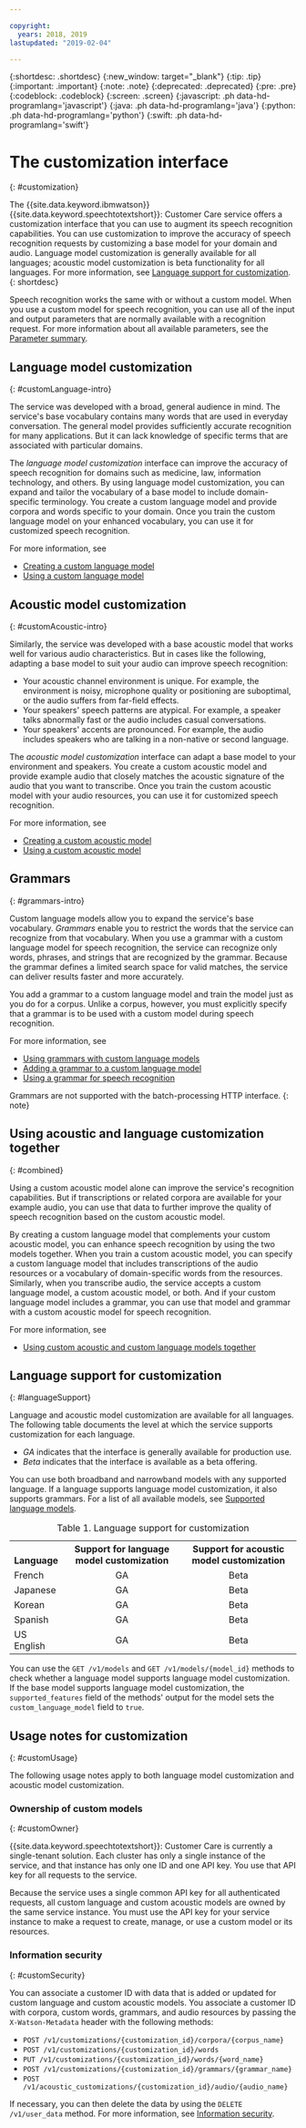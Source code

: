 ```yaml
---

copyright:
  years: 2018, 2019
lastupdated: "2019-02-04"

---
```


{:shortdesc: .shortdesc}
{:new_window: target="_blank"}
{:tip: .tip}
{:important: .important}
{:note: .note}
{:deprecated: .deprecated}
{:pre: .pre}
{:codeblock: .codeblock}
{:screen: .screen}
{:javascript: .ph data-hd-programlang='javascript'}
{:java: .ph data-hd-programlang='java'}
{:python: .ph data-hd-programlang='python'}
{:swift: .ph data-hd-programlang='swift'}

# The customization interface
{: #customization}

The {{site.data.keyword.ibmwatson}} {{site.data.keyword.speechtotextshort}}: Customer Care service offers a customization interface that you can use to augment its speech recognition capabilities. You can use customization to improve the accuracy of speech recognition requests by customizing a base model for your domain and audio. Language model customization is generally available for all languages; acoustic model customization is beta functionality for all languages. For more information, see [Language support for customization](#languageSupport).
{: shortdesc}

Speech recognition works the same with or without a custom model. When you use a custom model for speech recognition, you can use all of the input and output parameters that are normally available with a recognition request. For more information about all available parameters, see the [Parameter summary](/docs/services/speech-to-text-icp/summary.html).

## Language model customization
{: #customLanguage-intro}

The service was developed with a broad, general audience in mind. The service's base vocabulary contains many words that are used in everyday conversation. The general model provides sufficiently accurate recognition for many applications. But it can lack knowledge of specific terms that are associated with particular domains.

The *language model customization* interface can improve the accuracy of speech recognition for domains such as medicine, law, information technology, and others. By using language model customization, you can expand and tailor the vocabulary of a base model to include domain-specific terminology. You create a custom language model and provide corpora and words specific to your domain. Once you train the custom language model on your enhanced vocabulary, you can use it for customized speech recognition.

For more information, see

-   [Creating a custom language model](/docs/services/speech-to-text-icp/language-create.html)
-   [Using a custom language model](/docs/services/speech-to-text-icp/language-use.html)

## Acoustic model customization
{: #customAcoustic-intro}

Similarly, the service was developed with a base acoustic model that works well for various audio characteristics. But in cases like the following, adapting a base model to suit your audio can improve speech recognition:

-   Your acoustic channel environment is unique. For example, the environment is noisy, microphone quality or positioning are suboptimal, or the audio suffers from far-field effects.
-   Your speakers' speech patterns are atypical. For example, a speaker talks abnormally fast or the audio includes casual conversations.
-   Your speakers' accents are pronounced. For example, the audio includes speakers who are talking in a non-native or second language.

The *acoustic model customization* interface can adapt a base model to your environment and speakers. You create a custom acoustic model and provide example audio that closely matches the acoustic signature of the audio that you want to transcribe. Once you train the custom acoustic model with your audio resources, you can use it for customized speech recognition.

For more information, see

-   [Creating a custom acoustic model](/docs/services/speech-to-text-icp/acoustic-create.html)
-   [Using a custom acoustic model](/docs/services/speech-to-text-icp/acoustic-use.html)

## Grammars
{: #grammars-intro}

Custom language models allow you to expand the service's base vocabulary. *Grammars* enable you to restrict the words that the service can recognize from that vocabulary. When you use a grammar with a custom language model for speech recognition, the service can recognize only words, phrases, and strings that are recognized by the grammar. Because the grammar defines a limited search space for valid matches, the service can deliver results faster and more accurately.

You add a grammar to a custom language model and train the model just as you do for a corpus. Unlike a corpus, however, you must explicitly specify that a grammar is to be used with a custom model during speech recognition.

For more information, see

-   [Using grammars with custom language models](/docs/services/speech-to-text-icp/grammar.html)
-   [Adding a grammar to a custom language model](/docs/services/speech-to-text-icp/grammar-add.html)
-   [Using a grammar for speech recognition](/docs/services/speech-to-text-icp/grammar-use.html)

Grammars are not supported with the batch-processing HTTP interface.
{: note}

## Using acoustic and language customization together
{: #combined}

Using a custom acoustic model alone can improve the service's recognition capabilities. But if transcriptions or related corpora are available for your example audio, you can use that data to further improve the quality of speech recognition based on the custom acoustic model.

By creating a custom language model that complements your custom acoustic model, you can enhance speech recognition by using the two models together. When you train a custom acoustic model, you can specify a custom language model that includes transcriptions of the audio resources or a vocabulary of domain-specific words from the resources. Similarly, when you transcribe audio, the service accepts a custom language model, a custom acoustic model, or both. And if your custom language model includes a grammar, you can use that model and grammar with a custom acoustic model for speech recognition.

For more information, see

-   [Using custom acoustic and custom language models together](/docs/services/speech-to-text-icp/acoustic-both.html)

## Language support for customization
{: #languageSupport}

Language and acoustic model customization are available for all languages. The following table documents the level at which the service supports customization for each language.

-   *GA* indicates that the interface is generally available for production use.
-   *Beta* indicates that the interface is available as a beta offering.

You can use both broadband and narrowband models with any supported language. If a language supports language model customization, it also supports grammars. For a list of all available models, see [Supported language models](/docs/services/speech-to-text-icp/models.html#modelsList).

<table>
  <caption>Table 1. Language support for customization</caption>
  <tr>
    <th style="text-align:left; vertical-align:bottom; width 24%">
      Language
    </th>
    <th style="text-align:center; vertical-align:bottom; width 37%">
      Support for language model customization
    </th>
    <th style="text-align:center; vertical-align:bottom; width 37%">
      Support for acoustic model customization
    </th>
  </tr>
  <tr>
    <td>French</td>
    <td style="text-align:center">GA</td>
    <td style="text-align:center">Beta</td>
  </tr>
  <tr>
    <td>Japanese</td>
    <td style="text-align:center">GA</td>
    <td style="text-align:center">Beta</td>
  </tr>
  <tr>
    <td>Korean</td>
    <td style="text-align:center">GA</td>
    <td style="text-align:center">Beta</td>
  </tr>
  <tr>
    <td>Spanish</td>
    <td style="text-align:center">GA</td>
    <td style="text-align:center">Beta</td>
  </tr>
  <tr>
    <td>US English</td>
    <td style="text-align:center">GA</td>
    <td style="text-align:center">Beta</td>
  </tr>
</table>

You can use the `GET /v1/models` and `GET /v1/models/{model_id}` methods to check whether a language model supports language model customization. If the base model supports language model customization, the `supported_features` field of the methods' output for the model sets the `custom_language_model` field to `true`.

## Usage notes for customization
{: #customUsage}

The following usage notes apply to both language model customization and acoustic model customization.

### Ownership of custom models
{: #customOwner}

{{site.data.keyword.speechtotextshort}}: Customer Care is currently a single-tenant solution. Each cluster has only a single instance of the service, and that instance has only one ID and one API key. You use that API key for all requests to the service.

Because the service uses a single common API key for all authenticated requests, all custom language and custom acoustic models are owned by the same service instance. You must use the API key for your service instance to make a request to create, manage, or use a custom model or its resources.

### Information security
{: #customSecurity}

You can associate a customer ID with data that is added or updated for custom language and custom acoustic models. You associate a customer ID with corpora, custom words, grammars, and audio resources by passing the `X-Watson-Metadata` header with the following methods:

-   `POST /v1/customizations/{customization_id}/corpora/{corpus_name}`
-   `POST /v1/customizations/{customization_id}/words`
-   `PUT /v1/customizations/{customization_id}/words/{word_name}`
-   `POST /v1/customizations/{customization_id}/grammars/{grammar_name}`
-   `POST /v1/acoustic_customizations/{customization_id}/audio/{audio_name}`

If necessary, you can then delete the data by using the `DELETE /v1/user_data` method. For more information, see [Information security](/docs/services/speech-to-text-icp/information-security.html).
